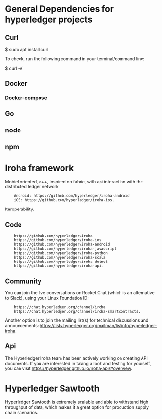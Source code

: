# General Dependencies for hyperledger projects

## Curl 

$ sudo apt install curl

To check, run the following command in your terminal/command line:

$ curl -V

## Docker
### Docker-compose
## Go
## node
## npm 

# Iroha framework 
Mobiel oriented, c++, inspired on fabric, with api interaction with the distributed ledger network

        Android: https://github.com/hyperledger/iroha-android
        iOS: https://github.com/hyperledger/iroha-ios.

Iteroperability. 

## Code
        https://github.com/hyperledger/iroha
        https://github.com/hyperledger/iroha-ios
        https://github.com/hyperledger/iroha-android
        https://github.com/hyperledger/iroha-javascript
        https://github.com/hyperledger/iroha-python
        https://github.com/hyperledger/iroha-scala
        https://github.com/hyperledger/iroha-dotnet
        https://github.com/hyperledger/iroha-api.

## Community 
You can join the live conversations on Rocket.Chat (which is an alternative to Slack), using your Linux Foundation ID:

        https://chat.hyperledger.org/channel/iroha
        https://chat.hyperledger.org/channel/iroha-smartcontracts.

Another option is to join the mailing list(s) for technical discussions and announcements: https://lists.hyperledger.org/mailman/listinfo/hyperledger-iroha.

## Api 
The Hyperledger Iroha team has been actively working on creating API documents. If you are interested in taking a look and testing for yourself, you can visit https://hyperledger.github.io/iroha-api/#overview.

# Hyperledger Sawtooth
Hyperledger Sawtooth is extremely scalable and able to withstand high throughput of data, which makes it a great option for production supply chain scenarios.
